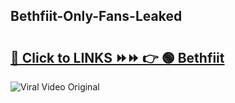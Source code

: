 
 ## Bethfiit-Only-Fans-Leaked

# <h2><a href="https://clipsfans.com/Bethfiit&ref=git">🔗 Click to LINKS ⏩⏩ 👉 🟢 Bethfiit </a></h2>

<a href="https://clipsfans.com/Bethfiit&ref=git" rel="nofollow" data-target="animated-image.originalLink"><img src="https://i.ibb.co.com/xMMVF88/686577567.gif" alt="Viral Video Original" style="max-width: 100%; display: inline-block;" data-target="animated-image.originalImage"></a>
